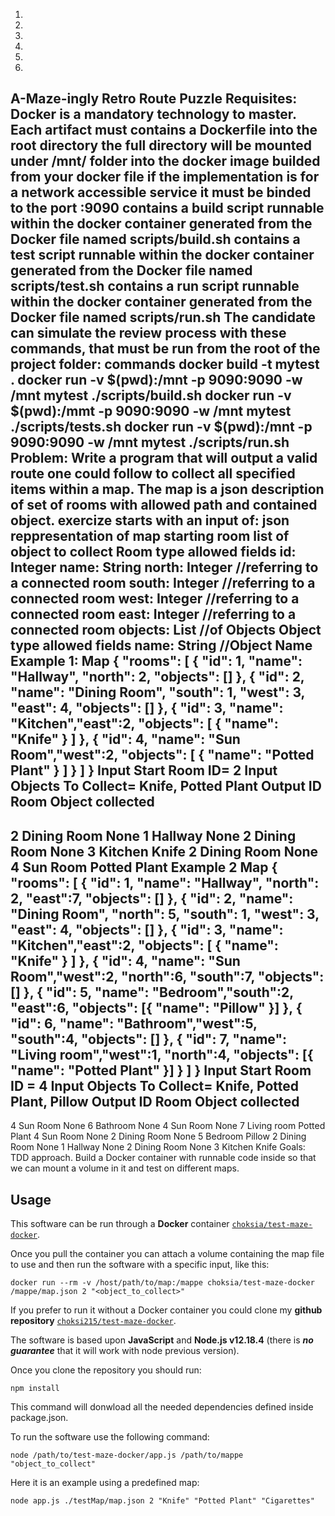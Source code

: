 1.
2.
3.
4.
5.
6.
A-Maze-ingly Retro Route Puzzle
Requisites:
Docker is a mandatory technology to master. Each artifact must
contains a Dockerfile into the root directory
the full directory will be mounted under /mnt/ folder into the docker image builded from your docker file
if the implementation is for a network accessible service it must be binded to the port :9090
contains a build script runnable within the docker container generated from the Docker file named scripts/build.sh
contains a test script runnable within the docker container generated from the Docker file named scripts/test.sh
contains a run script runnable within the docker container generated from the Docker file named scripts/run.sh
The candidate can simulate the review process with these commands, that must be run from the root of the project folder:
commands
docker build -t mytest .
docker run -v $(pwd):/mnt -p 9090:9090 -w /mnt mytest ./scripts/build.sh
docker run -v $(pwd):/mmt -p 9090:9090 -w /mnt mytest ./scripts/tests.sh
docker run -v $(pwd):/mnt -p 9090:9090 -w /mnt mytest ./scripts/run.sh
Problem:
Write a program that will output a valid route one could follow to collect all specified items within a map. The map is a json description of set of
rooms with allowed path and contained object.
exercize starts with an input of:
json reppresentation of map
starting room
list of object to collect
Room type allowed fields
 id: Integer
 name: String
 north: Integer //referring to a connected room
 south: Integer //referring to a connected room
 west: Integer //referring to a connected room
 east: Integer //referring to a connected room
 objects: List //of Objects
Object type allowed fields
 name: String //Object Name
Example 1:
Map
{
 "rooms": [
 { "id": 1, "name": "Hallway", "north": 2, "objects": [] },
 { "id": 2, "name": "Dining Room", "south": 1, "west": 3,
"east": 4, "objects": [] },
 { "id": 3, "name": "Kitchen","east":2, "objects": [ {
"name": "Knife" } ] },
 { "id": 4, "name": "Sun Room","west":2, "objects": [ {
"name": "Potted Plant" } ] }
 ]
}
Input Start Room ID= 2
Input Objects To Collect= Knife, Potted Plant
Output
ID Room Object collected
----------------------------------
2 Dining Room None
1 Hallway None
2 Dining Room None
3 Kitchen Knife
2 Dining Room None
4 Sun Room Potted Plant
Example 2
Map
{
 "rooms": [
 { "id": 1, "name": "Hallway", "north": 2, "east":7, "objects":
[] },
 { "id": 2, "name": "Dining Room", "north": 5, "south": 1,
"west": 3, "east": 4, "objects": [] },
 { "id": 3, "name": "Kitchen","east":2, "objects": [ { "name":
"Knife" } ] },
 { "id": 4, "name": "Sun Room","west":2, "north":6, "south":7,
"objects": [] },
 { "id": 5, "name": "Bedroom","south":2, "east":6, "objects":
[{ "name": "Pillow" }] },
 { "id": 6, "name": "Bathroom","west":5, "south":4, "objects":
[] },
 { "id": 7, "name": "Living room","west":1, "north":4,
"objects": [{ "name": "Potted Plant" }] }
 ]
}
Input Start Room ID = 4
Input Objects To Collect= Knife, Potted Plant, Pillow
Output
ID Room Object collected
----------------------------------
4 Sun Room None
6 Bathroom None
4 Sun Room None
7 Living room Potted Plant
4 Sun Room None
2 Dining Room None
5 Bedroom Pillow
2 Dining Room None
1 Hallway None
2 Dining Room None
3 Kitchen Knife
Goals:
TDD approach.
Build a Docker container with runnable code inside so that we can mount a volume in it and test on different maps.


Usage
------------------

This software can be run through a **Docker** container [`choksia/test-maze-docker`](https://hub.docker.com/repository/docker/choksia/test-maze-docker).

Once you pull the container you can attach a volume containing the map file to use and then run the software with a specific input, like this:
```
docker run --rm -v /host/path/to/map:/mappe choksia/test-maze-docker /mappe/map.json 2 "<object_to_collect>"
```

If you prefer to run it without a Docker container you could clone my **github repository** [`choksi215/test-maze-docker`](https://github.com/choksi215/test-maze-docker).

The software is based upon **JavaScript** and **Node.js v12.18.4** (there is _**no guarantee**_ that it will work with node previous version).

Once you clone the repository you should run:
```
npm install
```
This command will donwload all the needed dependencies defined inside package.json.

To run the software use the following command:
```
node /path/to/test-maze-docker/app.js /path/to/mappe "object_to_collect"
```
Here it is an example using a predefined map:
```
node app.js ./testMap/map.json 2 "Knife" "Potted Plant" "Cigarettes"
```